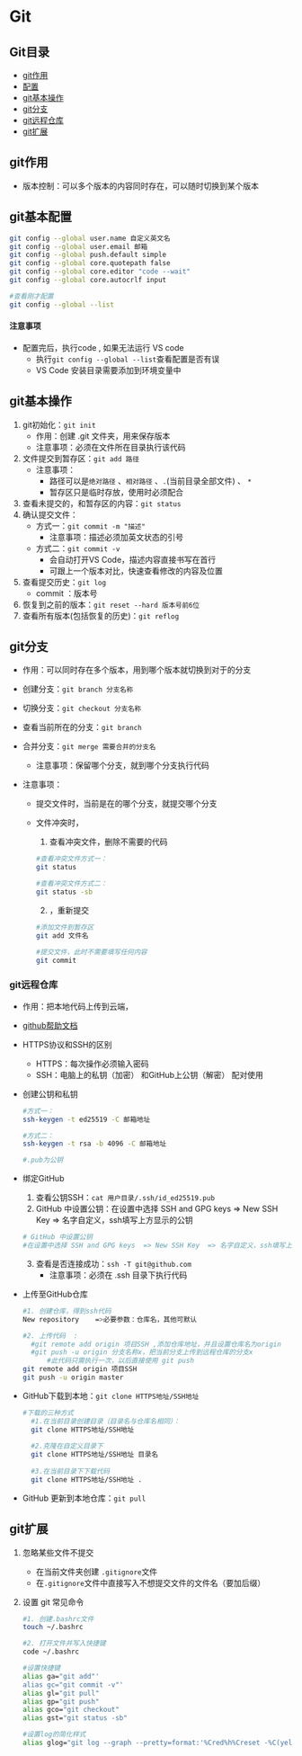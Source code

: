 # Git

## Git目录

- [git作用](#git作用)
- [配置](#git基本配置)
- [git基本操作](#git基本操作)
- [git分支](#git分支)
- [git远程仓库](#git远程仓库)
- [git扩展](#git扩展)

## git作用

- 版本控制：可以多个版本的内容同时存在，可以随时切换到某个版本

## git基本配置

```bash
git config --global user.name 自定义英文名
git config --global user.email 邮箱
git config --global push.default simple
git config --global core.quotepath false
git config --global core.editor "code --wait"
git config --global core.autocrlf input

#查看刚才配置
git config --global --list
```

#### 注意事项

- 配置完后，执行code , 如果无法运行 VS code
  - 执行`git config --global --list`查看配置是否有误
  - VS Code 安装目录需要添加到环境变量中

## git基本操作

1. git初始化：`git init`
   - 作用：创建 .git 文件夹，用来保存版本
   - 注意事项：必须在文件所在目录执行该代码
2. 文件提交到暂存区：`git add 路径`
   - 注意事项：
     - 路径可以是`绝对路径` 、`相对路径` 、`.`(当前目录全部文件) 、 `*`
     - 暂存区只是临时存放，使用时必须配合
3. 查看未提交的，和暂存区的内容：`git status`
4. 确认提交文件：
   - 方式一：`git commit -m "描述"`
     - 注意事项：描述必须加英文状态的引号
   - 方式二：`git commit -v`
     - 会自动打开VS Code，描述内容直接书写在首行
     - 可跟上一个版本对比，快速查看修改的内容及位置
5. 查看提交历史：`git log`
   - commit ：版本号
6. 恢复到之前的版本：`git reset --hard 版本号前6位`
7. 查看所有版本(包括恢复的历史)：`git reflog`

## git分支

- 作用：可以同时存在多个版本，用到哪个版本就切换到对于的分支

- 创建分支：`git branch 分支名称`

- 切换分支：`git checkout 分支名称`

- 查看当前所在的分支：`git branch`

- 合并分支：`git merge 需要合并的分支名`

  - 注意事项：保留哪个分支，就到哪个分支执行代码

- 注意事项：

  - 提交文件时，当前是在的哪个分支，就提交哪个分支

  - 文件冲突时，

    1. 查看冲突文件，删除不需要的代码

    ```bash
    #查看冲突文件方式一：
    git status
    
    #查看冲突文件方式二：
    git status -sb
    ```

    2. ，重新提交

    ```bash
    #添加文件到暂存区
    git add 文件名
    
    #提交文件，此时不需要填写任何内容
    git commit    
    ```

### git远程仓库

- 作用：把本地代码上传到云端，

- [github帮助文档](https://docs.github.com/en/free-pro-team@latest/github/authenticating-to-github/generating-a-new-ssh-key-and-adding-it-to-the-ssh-agent)

- HTTPS协议和SSH的区别

  - HTTPS：每次操作必须输入密码
  - SSH：电脑上的私钥（加密） 和GitHub上公钥（解密） 配对使用

- 创建公钥和私钥

  ```bash
  #方式一：
  ssh-keygen -t ed25519 -C 邮箱地址
  
  #方式二：
  ssh-keygen -t rsa -b 4096 -C 邮箱地址
  
  #.pub为公钥
  ```

- 绑定GitHub

  1. 查看公钥SSH：`cat 用户目录/.ssh/id_ed25519.pub `
  2. GitHub 中设置公钥：在设置中选择 SSH and GPG keys  => New SSH Key  => 名字自定义，ssh填写上方显示的公钥

  ```bash
  # GitHub 中设置公钥
  #在设置中选择 SSH and GPG keys  => New SSH Key  => 名字自定义，ssh填写上方显示的公钥
  ```

  3. 查看是否连接成功：`ssh -T git@github.com`
     - 注意事项：必须在 .ssh 目录下执行代码

- 上传至GitHub仓库

  ```bash
  #1. 创建仓库，得到ssh代码
  New repository    =>必要参数：仓库名，其他可默认
  
  #2. 上传代码  :
  	#git remote add origin 项目SSH ,添加仓库地址，并且设置仓库名为origin
  	#git push -u origin 分支名称x，把当前分支上传到远程仓库的分支x
  		#此代码只需执行一次，以后直接使用 git push
  git remote add origin 项目SSH
  git push -u origin master     
  
  ```

- GitHub下载到本地：`git clone HTTPS地址/SSH地址`

  ```bash
  #下载的三种方式
  	#1.在当前目录创建目录（目录名与仓库名相同）：
  	git clone HTTPS地址/SSH地址
  	
  	#2.克隆在自定义目录下
  	git clone HTTPS地址/SSH地址 目录名
  	
  	#3.在当前目录下下载代码
  	git clone HTTPS地址/SSH地址 .
  ```

- GitHub 更新到本地仓库：`git pull`

  

  ## 

## git扩展

1. 忽略某些文件不提交
   - 在当前文件夹创建 `.gitignore`文件
   - 在`.gitignore`文件中直接写入不想提交文件的文件名（要加后缀）
   
2. 设置 git 常见命令

   ```bash
   #1. 创建.bashrc文件
   touch ~/.bashrc
   
   #2. 打开文件并写入快捷键
   code ~/.bashrc
   
   #设置快捷键
   alias ga="git add"'
   alias gc="git commit -v"'
   alias gl="git pull"
   alias gp="git push"
   alias gco="git checkout"
   alias gst="git status -sb"
   
   #设置log的简化样式
   alias glog="git log --graph --pretty=format:'%Cred%h%Creset -%C(yellow)%d%Creset %s %Cgreen(%cr) %C(bold blue)<%an>%Creset' --abbrev-commit -- | less"
   ```

   





